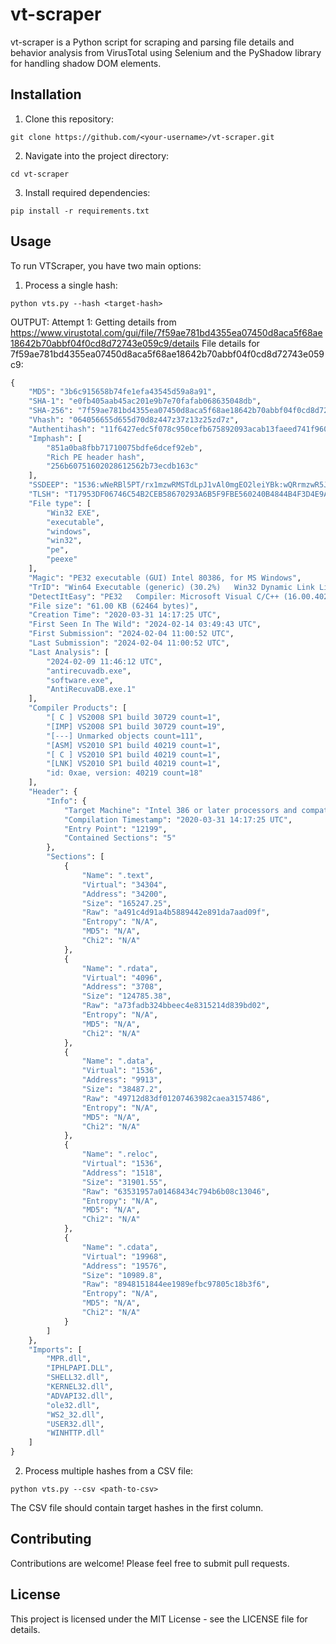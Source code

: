 # vt-scraper

vt-scraper is a Python script for scraping and parsing file details and behavior analysis from VirusTotal using Selenium and the PyShadow library for handling shadow DOM elements.

## Installation

1. Clone this repository:
```
git clone https://github.com/<your-username>/vt-scraper.git
```
2. Navigate into the project directory:
```
cd vt-scraper
```
3. Install required dependencies:
```
pip install -r requirements.txt
```

## Usage

To run VTScraper, you have two main options:

1. Process a single hash:
```
python vts.py --hash <target-hash>
```
OUTPUT:
Attempt 1: Getting details from https://www.virustotal.com/gui/file/7f59ae781bd4355ea07450d8aca5f68ae18642b70abbf04f0cd8d72743e059c9/details
File details for 7f59ae781bd4355ea07450d8aca5f68ae18642b70abbf04f0cd8d72743e059c9:
```python
{
    "MD5": "3b6c915658b74fe1efa43545d59a8a91",
    "SHA-1": "e0fb405aab45ac201e9b7e70fafab068635048db",
    "SHA-256": "7f59ae781bd4355ea07450d8aca5f68ae18642b70abbf04f0cd8d72743e059c9",
    "Vhash": "064056655d655d70d8z447z37z13z25zd7z",
    "Authentihash": "11f6427edc5f078c950cefb675892093acab13faeed741f960338f3d89f9d5d5",
    "Imphash": [
        "851a0ba8fbb71710075bdfe6dcef92eb",
        "Rich PE header hash",
        "256b60751602028612562b73ecdb163c"
    ],
    "SSDEEP": "1536:wNeRBl5PT/rx1mzwRMSTdLpJ1vAl0mgEO2leiYBk:wQRrmzwR5J+gbWeZ",
    "TLSH": "T17953DF06746C54B2CEB58670293A6B5F9FBE560240B4844B4F3D4E9A3ED5032E73E376",
    "File type": [
        "Win32 EXE",
        "executable",
        "windows",
        "win32",
        "pe",
        "peexe"
    ],
    "Magic": "PE32 executable (GUI) Intel 80386, for MS Windows",
    "TrID": "Win64 Executable (generic) (30.2%)   Win32 Dynamic Link Library (generic) (18.9%)   Win16 NE executable (generic) (14.5%)",
    "DetectItEasy": "PE32   Compiler: Microsoft Visual C/C++ (16.00.40219) [LTCG/C]   Linker: Microsoft Linker (10.00.40219)",
    "File size": "61.00 KB (62464 bytes)",
    "Creation Time": "2020-03-31 14:17:25 UTC",
    "First Seen In The Wild": "2024-02-14 03:49:43 UTC",
    "First Submission": "2024-02-04 11:00:52 UTC",
    "Last Submission": "2024-02-04 11:00:52 UTC",
    "Last Analysis": [
        "2024-02-09 11:46:12 UTC",
        "antirecuvadb.exe",
        "software.exe",
        "AntiRecuvaDB.exe.1"
    ],
    "Compiler Products": [
        "[ C ] VS2008 SP1 build 30729 count=1",
        "[IMP] VS2008 SP1 build 30729 count=19",
        "[---] Unmarked objects count=111",
        "[ASM] VS2010 SP1 build 40219 count=1",
        "[ C ] VS2010 SP1 build 40219 count=1",
        "[LNK] VS2010 SP1 build 40219 count=1",
        "id: 0xae, version: 40219 count=18"
    ],
    "Header": {
        "Info": {
            "Target Machine": "Intel 386 or later processors and compatible processors",
            "Compilation Timestamp": "2020-03-31 14:17:25 UTC",
            "Entry Point": "12199",
            "Contained Sections": "5"
        },
        "Sections": [
            {
                "Name": ".text",
                "Virtual": "34304",
                "Address": "34200",
                "Size": "165247.25",
                "Raw": "a491c4d91a4b5889442e891da7aad09f",
                "Entropy": "N/A",
                "MD5": "N/A",
                "Chi2": "N/A"
            },
            {
                "Name": ".rdata",
                "Virtual": "4096",
                "Address": "3708",
                "Size": "124785.38",
                "Raw": "a73fadb324bbeec4e8315214d839bd02",
                "Entropy": "N/A",
                "MD5": "N/A",
                "Chi2": "N/A"
            },
            {
                "Name": ".data",
                "Virtual": "1536",
                "Address": "9913",
                "Size": "38487.2",
                "Raw": "49712d83df01207463982caea3157486",
                "Entropy": "N/A",
                "MD5": "N/A",
                "Chi2": "N/A"
            },
            {
                "Name": ".reloc",
                "Virtual": "1536",
                "Address": "1518",
                "Size": "31901.55",
                "Raw": "63531957a01468434c794b6b08c13046",
                "Entropy": "N/A",
                "MD5": "N/A",
                "Chi2": "N/A"
            },
            {
                "Name": ".cdata",
                "Virtual": "19968",
                "Address": "19576",
                "Size": "10989.8",
                "Raw": "8948151844ee1989efbc97805c18b3f6",
                "Entropy": "N/A",
                "MD5": "N/A",
                "Chi2": "N/A"
            }
        ]
    },
    "Imports": [
        "MPR.dll",
        "IPHLPAPI.DLL",
        "SHELL32.dll",
        "KERNEL32.dll",
        "ADVAPI32.dll",
        "ole32.dll",
        "WS2_32.dll",
        "USER32.dll",
        "WINHTTP.dll"
    ]
}
```

2. Process multiple hashes from a CSV file:
```
python vts.py --csv <path-to-csv>
```

The CSV file should contain target hashes in the first column.

## Contributing

Contributions are welcome! Please feel free to submit pull requests.

## License

This project is licensed under the MIT License - see the LICENSE file for details.
